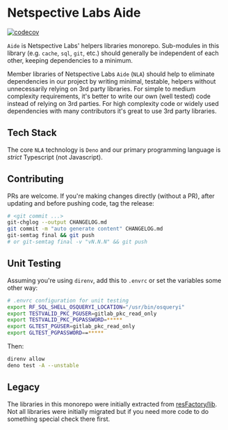 # Netspective Labs Aide

[![codecov](https://codecov.io/gh/netspective-labs/factory/branch/main/graph/badge.svg?token=JK8J14Y5YY)](https://codecov.io/gh/netspective-labs/factory)

`Aide` is Netspective Labs' helpers libraries monorepo. Sub-modules in this
library (e.g. `cache`, `sql`, `git`, etc.) should generally be independent of
each other, keeping dependencies to a minimum.

Member libraries of Netspective Labs `Aide` (`NLA`) should help to eliminate
dependencies in our project by writing minimal, testable, helpers without
unnecessarily relying on 3rd party libraries. For simple to medium complexity
requirements, it's better to write our own (well tested) code instead of relying
on 3rd parties. For high complexity code or widely used dependencies with many
contributors it's great to use 3rd party libraries.

## Tech Stack

The core `NLA` technology is `Deno` and our primary programming language is
_strict_ Typescript (not Javascript).

## Contributing

PRs are welcome. If you're making changes directly (without a PR), after
updating and before pushing code, tag the release:

```bash
# <git commit ...>
git-chglog --output CHANGELOG.md
git commit -m "auto generate content" CHANGELOG.md
git-semtag final && git push
# or git-semtag final -v "vN.N.N" && git push
```

## Unit Testing

Assuming you're using `direnv`, add this to `.envrc` or set the variables some
other way:

```bash
# .envrc configuration for unit testing
export RF_SQL_SHELL_OSQUERYI_LOCATION="/usr/bin/osqueryi"
export TESTVALID_PKC_PGUSER=gitlab_pkc_read_only
export TESTVALID_PKC_PGPASSWORD=*****
export GLTEST_PGUSER=gitlab_pkc_read_only
export GLTEST_PGPASSWORD==*****
```

Then:

```bash
direnv allow
deno test -A --unstable
```

## Legacy

The libraries in this monorepo were initially extracted from
[resFactory/lib](https://github.com/resFactory/factory/lib). Not all libraries
were initially migrated but if you need more code to do something special check
there first.
